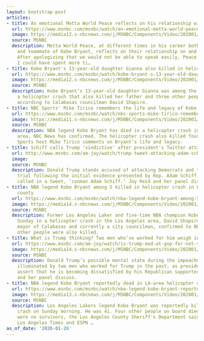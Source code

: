 ```yaml
---
layout: bootstrap-post
articles:
- title: An emotional Metta World Peace reflects on his relationship with Kobe Bryant
  url: https://www.msnbc.com/msnbc/watch/an-emotional-metta-world-peace-reflects-on-his-relationship-with-kobe-bryant-77601861621
  image: https://media12.s-nbcnews.com/j/MSNBC/Components/Video/202001/n_msnbc_metta_200126_1920x1080.nbcnews-fp-1200-630.jpg
  source: MSNBC
  description: Metta World Peace, at different times in his career both a competitor
    and teammate of Kobe Bryant, reflects on their relationship on and off the court.
    After apologizing that we would not be able to speak easily, Peace said, "I wish
    I could have spent more ti…
- title: Kobe Bryant's 13-year-old daughter Gianna also killed in helicopter crash
  url: https://www.msnbc.com/msnbc/watch/kobe-bryant-s-13-year-old-daughter-gianna-also-killed-in-helicopter-crash-77599813536
  image: https://media12.s-nbcnews.com/j/MSNBC/Components/Video/202001/n_msnbc_gianna_200126_1920x1080.nbcnews-fp-1200-630.jpg
  source: MSNBC
  description: Kobe Bryant’s 13-year-old daughter Gianna was among the victims of
    a helicopter crash that also killed her father and three other people on Sunday,
    according to Calabasas councilman David Shapiro.
- title: NBC Sports' Mike Tirico remembers the life and legacy of Kobe Bryant
  url: https://www.msnbc.com/msnbc/watch/nbc-sports-mike-tirico-remembers-the-life-and-legacy-of-kobe-bryant-77597765619
  image: https://media11.s-nbcnews.com/j/MSNBC/Components/Video/202001/n_msnbc_Tiricolong_200126o_1920x1080.nbcnews-fp-1200-630.jpg
  source: MSNBC
  description: NBA legend Kobe Bryant has died in a helicopter crash in the Los Angeles
    area, NBC News has confirmed. The helicopter crash also killed four others. NBC
    Sports host Mike Tirico comments on Bryant’s life and legacy.
- title: Schiff calls Trump 'vindictive' after president's Twitter attacks
  url: http://www.msnbc.com/am-joy/watch/trump-tweet-attacking-adam-schiff-analysed-by-legal-experts-77595717774
  image: 
  source: MSNBC
  description: Donald Trump stands accused of attacking Democrats and the impeachment
    trial following the initial evidence presented by Rep. Adam Schiff, whom the president
    called in a tweet, ‘conman Adam Schiff.’ Joy Reid and her panel discuss.
- title: NBA legend Kobe Bryant among 5 killed in helicopter crash in Los Angeles
    county
  url: https://www.msnbc.com/msnbc/watch/nba-legend-kobe-bryant-among-5-killed-in-helicopter-crash-in-los-angeles-county-77595205953
  image: https://media14.s-nbcnews.com/j/MSNBC/Components/Video/202001/n_msnbc_kobeconfirmed_200126_1920x1080.nbcnews-fp-1200-630.jpg
  source: MSNBC
  description: Former Los Angeles Laker and five-time NBA champion Kobe Bryant died
    Sunday in a helicopter crash in the Los Angeles area, David Shapiro, a Former
    mayor of Calabasas and currently a city councilman, confirmed to NBC News. Four
    other people were also killed.
- title: What is Trump thinking? Two men who’ve worked for him weigh in
  url: https://www.msnbc.com/am-joy/watch/is-trump-mad-at-gop-for-not-saying-zelensky-call-was-perfect-77594693939
  image: https://media14.s-nbcnews.com/j/MSNBC/Components/Video/202001/n_joy_whatistrumpthinking_200126_1920x1080.nbcnews-fp-1200-630.jpg
  source: MSNBC
  description: Donald Trump’s possible mental state during the impeachment trial is
    illuminated by two men who worked for Trump in the past, as presidential onlookers
    assert that he is becoming dissatisfied by his Republican supporters. Joy Reid
    and her panel discuss.
- title: NBA legend Kobe Bryant reportedly dead in LA-area helicopter crash
  url: https://www.msnbc.com/msnbc/watch/nba-legend-kobe-bryant-reportedly-dead-in-la-area-helicopter-crash-77594693843
  image: https://media13.s-nbcnews.com/j/MSNBC/Components/Video/202001/n_msnbc_kobebreaker_200126_1920x1080.nbcnews-fp-1200-630.jpg
  source: MSNBC
  description: Los Angeles Lakers legend Kobe Bryant was reportedly killed in a helicopter
    crash on Sunday morning. He was 41. Four other people on board died and there
    were no survivors, the Los Angeles County Sheriff's Department said. Both the
    Los Angeles Times and ESPN …
as_of_date: '2020-01-26'
---
```


